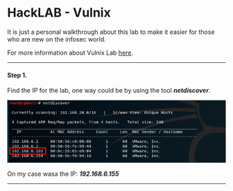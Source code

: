 # HackLAB - Vulnix



It is just a personal walkthrough about this lab to make it easier for those who are new on the infosec world.

For more information about Vulnix Lab [here](https://www.vulnhub.com/entry/hacklab-vulnix,48/).

------

#### Step 1.

Find the IP for the lab, one way could be by using the tool ***netdiscover***.

![Netdiscover output](https://github.com/tesslamx/vulhub-walkthrough/blob/master/HackLAB%20-%20Vulnix/images/netdiscover.png)

On my case wasa the IP: ***192.168.6.155***

------
